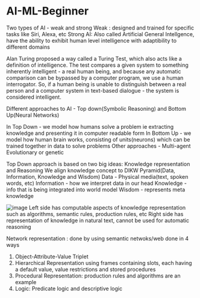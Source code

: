 # AI-ML-Beginner
Two types of AI - weak and strong
Weak : designed and trained for specific tasks like Siri, Alexa, etc
Strong AI: Also called Artificial General Intellgence, have the ability to exhibit human level intelligence with adaptibility to different domains

Alan Turing proposed a way called a Turing Test, which also acts like a definition of intelligence. The test compares a given system to something inherently intelligent - a real human being, and because any automatic comparison can be bypassed by a computer program, we use a human interrogator. So, if a human being is unable to distinguish between a real person and a computer system in text-based dialogue - the system is considered intelligent.

Different approaches to AI - Top down(Symbolic Reasoning) and Bottom Up(Neural Networks)

In Top Down - we model how humans solve a problem ie extracting knowledge and presenting it in computer readable form
In Bottom Up - we model how human brain works, consisting of units(neurons) which can be trained together in data to solve problems
Other approaches - Multi-agent Evolutionary or genetic

Top Down approach is based on two big ideas: Knowledge representation and Reasoning
We align knowledge concept to DIKW Pyramid(Data, Information, Knowledge and Wisdom)
Data - Physical media(text, spoken words, etc)
Information - how we interpret data in our head
Knowledge - info that is being integrated into world model
Wisdom - represents meta knowledge

![image](https://github.com/khushaalsharma/AI-ML-Beginner/assets/97724393/03b2a27a-cd11-46b2-a088-61ea7aa3e22e)
Left side has computable aspects of knowledge representation such as algorithms, semantic rules, production rules, etc
Right side has representation of knowledge in natural text, cannot be used for automatic reasoning

Network representation : done by using semantic netwoks/web done in 4 ways
1) Object-Attribute-Value Triplet
2) Hierarchical Representation using frames containing slots, each having a default value, value restrictions and stored procedures
3) Procedural Representation: production rules and algorithms are an example
4) Logic: Predicate logic and descriptive logic


